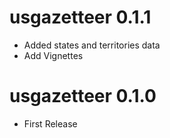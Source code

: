 # usgazetteer 0.1.1

* Added states and territories data
* Add Vignettes

# usgazetteer 0.1.0

* First Release


